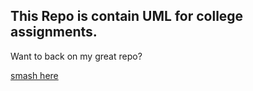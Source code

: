 ## This Repo is contain UML for college assignments. 

Want to back on my great repo? 

[smash here](https://github.com/mahesri)